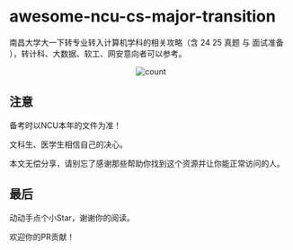 # awesome-ncu-cs-major-transition
南昌大学大一下转专业转入计算机学科的相关攻略（含 24 25 真题 与 面试准备 ），转计科、大数据、软工、网安意向者可以参考。

<div align="center">
        <img src="https://count.getloli.com/@awesome-ncu-cs-major-transition?name=awesome-ncu-cs-major-transition&theme=capoo-2&padding=6&offset=0&align=top&scale=1&pixelated=1&darkmode=auto" alt="count" />
    </div>

## 注意

备考时以NCU本年的文件为准！

文科生、医学生相信自己的决心。

本文无偿分享，请别忘了感谢那些帮助你找到这个资源并让你能正常访问的人。

## 最后

动动手点个小Star，谢谢你的阅读。

欢迎你的PR贡献！